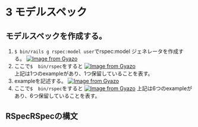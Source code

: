 # 3 モデルスペック
## モデルスペックを作成する。
1. `$ bin/rails g rspec:model user`でrspec:model ジェネレータを作成する。 [![Image from Gyazo](https://i.gyazo.com/3bce7fad67def0e0675c57ccb65f0685.png)](https://gyazo.com/3bce7fad67def0e0675c57ccb65f0685)
2. ここで`$  bin/rspec`をすると [![Image from Gyazo](https://i.gyazo.com/2c9cfc8a7ee53bd9fab274c84501c271.png)](https://gyazo.com/2c9cfc8a7ee53bd9fab274c84501c271)   
  上記は1つのexampleがあり、1つ保留していることを表す。
3. exampleを記述する。 [![Image from Gyazo](https://i.gyazo.com/705356caa9a20a3a9f77938db78ef515.png)](https://gyazo.com/705356caa9a20a3a9f77938db78ef515) 
4. ここで`$  bin/rspec`をすると  [![Image from Gyazo](https://i.gyazo.com/23ca7d7f4662e4a52400c4d47131c331.png)](https://gyazo.com/23ca7d7f4662e4a52400c4d47131c331)
    上記は6つのexampleがあり、6つ保留していることを表す。
## RSpecRSpecの構文

